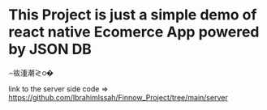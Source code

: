 ﻿# This Project is just a simple demo of react native Ecomerce App powered by JSON DB
⌢䘠湩潮≷ഠ�
 
link to the server side code => https://github.com/IbrahimIssah/Finnow_Project/tree/main/server
